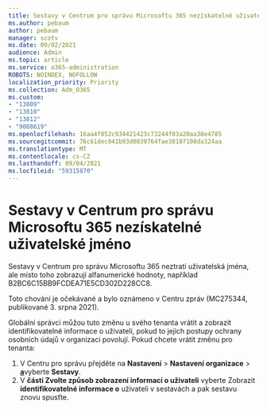 ```yaml
---
title: Sestavy v Centrum pro správu Microsoftu 365 nezískatelné uživatelské jméno
ms.author: pebaum
author: pebaum
manager: scotv
ms.date: 09/02/2021
audience: Admin
ms.topic: article
ms.service: o365-administration
ROBOTS: NOINDEX, NOFOLLOW
localization_priority: Priority
ms.collection: Adm_O365
ms.custom:
- "13809"
- "13810"
- "13812"
- "9008619"
ms.openlocfilehash: 16aa4f052c934421423c73244f03a20aa38e4785
ms.sourcegitcommit: 76c61dec041b93d0039764fae38107108da324aa
ms.translationtype: MT
ms.contentlocale: cs-CZ
ms.lasthandoff: 09/04/2021
ms.locfileid: "59315870"
---
```

# <a name="reports-in-microsoft-365-admin-center-do-not-show-readable-username"></a>Sestavy v Centrum pro správu Microsoftu 365 nezískatelné uživatelské jméno

Sestavy v Centrum pro správu Microsoftu 365 neztratí uživatelská jména, ale místo toho zobrazují alfanumerické hodnoty, například B2BC6C15BB9FCDEA71E5CD302D228CC8.

Toto chování je očekávané a bylo oznámeno v Centru zpráv (MC275344, publikované 3. srpna 2021). 

Globální správci můžou tuto změnu u svého tenanta vrátit a zobrazit identifikovatelné informace o uživateli, pokud to jejich postupy ochrany osobních údajů v organizaci povolují. Pokud chcete vrátit změnu pro tenanta:

1. V Centru pro správu přejděte na **Nastavení**  >  **Nastavení organizace**  >  [**a**](https://admin.microsoft.com/Adminportal/Home#/Settings/Services)vyberte **Sestavy**. 
1. V **části Zvolte způsob zobrazení informací o uživateli** vyberte Zobrazit **identifikovatelné informace o** uživateli v sestavách a pak sestavu znovu spusťte.